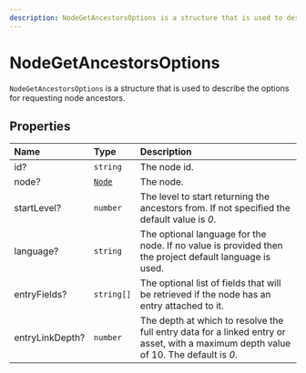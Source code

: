 ```yaml
---
description: NodeGetAncestorsOptions is a structure that is used to describe the options for requesting node ancestors.
---
```


# NodeGetAncestorsOptions

`NodeGetAncestorsOptions` is a structure that is used to describe the options for requesting node ancestors.

## Properties

| Name | Type | Description |
| :--- | :--- | :---------- |
| id? | `string` | The node id. |
| node? | [`Node`](node.md) | The node. |
| startLevel? | `number` | The level to start returning the ancestors from. If not specified the default value is *0*. |
| language? | `string` | The optional language for the node. If no value is provided then the project default language is used. |
| entryFields? | `string[]` | The optional list of fields that will be retrieved if the node has an entry attached to it. |
| entryLinkDepth? | `number` |The depth at which to resolve the full entry data for a linked entry or asset, with a maximum depth value of 10. The default is *0*. |
